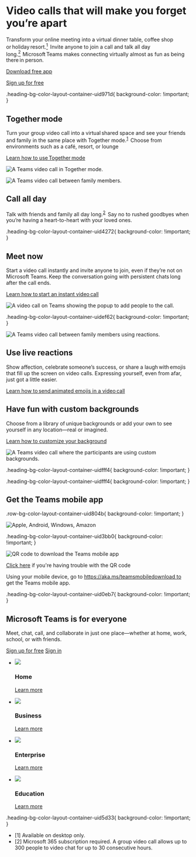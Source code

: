 # Video calls that will make you forget you’re apart

  

Transform your online meeting into a virtual dinner table, coffee shop or holiday resort.[<sup>1</sup>](https://www.microsoft.com/en-us/microsoft-teams/teams-for-home/call?rtc=1#footnote1)  Invite anyone to join a call and talk all day long.[<sup>2</sup>](https://www.microsoft.com/en-us/microsoft-teams/teams-for-home/call?rtc=1#footnote2)  Microsoft Teams makes connecting virtually almost as fun as being there in person.

[Download free app](https://go.microsoft.com/fwlink/p/?LinkID=2148777&clcid=0x409&culture=en-us&country=us)

[Sign up for free](https://go.microsoft.com/fwlink/p/?LinkID=2163566&clcid=0x409&culture=en-us&country=us)

.heading-bg-color-layout-container-uid971d{ background-color: !important; }

## Together mode

Turn your group video call into a virtual shared space and see your friends and family in the same place with Together mode.<sup><a href="https://www.microsoft.com/en-us/microsoft-teams/teams-for-home/call?rtc=1#footnote1" class="ms-rte-link" aria-label="Footnote 1">1</a></sup>  Choose from environments such as a café, resort, or lounge

[Learn how to use Together mode](https://go.microsoft.com/fwlink/p/?LinkID=2162253&clcid=0x409&culture=en-us&country=us)

![A Teams video call in Together mode.](https://cdn-dynmedia-1.microsoft.com/is/image/microsoftcorp/M365KeyMessage-img01_x2_RWLFHq?resMode=sharp2&op_usm=1.5,0.65,15,0&wid=2136&hei=1600&qlt=95)

![A Teams video call between family members.](https://cdn-dynmedia-1.microsoft.com/is/image/microsoftcorp/M365KeyMessage-img02_x2_RWCDPF?resMode=sharp2&op_usm=1.5,0.65,15,0&wid=2136&hei=1600&qlt=95)

## Call all day

Talk with friends and family all day long.<sup><a href="https://www.microsoft.com/en-us/microsoft-teams/teams-for-home/call?rtc=1#footnote2" class="ms-rte-link" aria-label="Footnote 2">2</a></sup>  Say no to rushed goodbyes when you’re having a heart-to-heart with your loved ones.

.heading-bg-color-layout-container-uid4272{ background-color: !important; }

## Meet now 

Start a video call instantly and invite anyone to join, even if they’re not on Microsoft Teams. Keep the conversation going with persistent chats long after the call ends.

[Learn how to start an instant video call](https://go.microsoft.com/fwlink/p/?LinkID=2162402&clcid=0x409&culture=en-us&country=us)

![A video call on Teams showing the popup to add people to the call. ](https://cdn-dynmedia-1.microsoft.com/is/image/microsoftcorp/M365KeyMessage-img03_x2_RWLIj8?resMode=sharp2&op_usm=1.5,0.65,15,0&wid=2136&hei=1600&qlt=95)

.heading-bg-color-layout-container-uidef62{ background-color: !important; }

![A Teams video call between family members using reactions.  ](https://cdn-dynmedia-1.microsoft.com/is/image/microsoftcorp/M365KeyMessage-img04_x2_RWLT4e?resMode=sharp2&op_usm=1.5,0.65,15,0&wid=2136&hei=1600&qlt=95)

## Use live reactions

Show affection, celebrate someone’s success, or share a laugh with emojis that fill up the screen on video calls. Expressing yourself, even from afar, just got a little easier.

[Learn how to send animated emojis in a video call](https://go.microsoft.com/fwlink/p/?LinkID=2162317&clcid=0x409&culture=en-us&country=us)

## Have fun with custom backgrounds 

Choose from a library of unique backgrounds or add your own to see yourself in any location—real or imagined. 

[Learn how to customize your background](https://go.microsoft.com/fwlink/p/?LinkID=2162255&clcid=0x409&culture=en-us&country=us)

![A Teams video call where the participants are using custom backgrounds.](https://cdn-dynmedia-1.microsoft.com/is/image/microsoftcorp/M365KeyMessage-img05_x2_RWLIjf?resMode=sharp2&op_usm=1.5,0.65,15,0&wid=2136&hei=1600&qlt=95)

.heading-bg-color-layout-container-uidfff4{ background-color: !important; }

.heading-bg-color-layout-container-uidfff4{ background-color: !important; }

## Get the Teams mobile app

.row-bg-color-layout-container-uid804b{ background-color: !important; }

 ![Apple, Android, Windows, Amazon](https://cdn-dynmedia-1.microsoft.com/is/image/microsoftcorp/icons_0_RE4DSNF?resMode=sharp2&op_usm=1.5,0.65,15,0&wid=77&hei=40&qlt=100&fit=constrain)

.heading-bg-color-layout-container-uid3bb0{ background-color: !important; }

![QR code to download the Teams mobile app](https://cdn-dynmedia-1.microsoft.com/is/image/microsoftcorp/qrcode-new?resMode=sharp2&op_usm=1.5,0.65,15,0&wid=120&hei=120&qlt=100&fit=constrain)

[Click here](https://www.microsoft.com/en-us/microsoft-teams/teams-for-home/call?rtc=1#) if you're having trouble with the QR code

Using your mobile device, go to https://aka.ms/teamsmobiledownload to get the Teams mobile app.

.heading-bg-color-layout-container-uid0eb7{ background-color: !important; }

## Microsoft Teams is for everyone

Meet, chat, call, and collaborate in just one place—whether at home, work, school, or with friends.

[Sign up for free](https://go.microsoft.com/fwlink/?linkid=2163566&clcid=0x409&culture=en-us&country=us) [Sign in](https://go.microsoft.com/fwlink/p/?LinkID=2148766&clcid=0x409&culture=en-us&country=us)

-  ![](https://cdn-dynmedia-1.microsoft.com/is/content/microsoftcorp/Home-1) 
    
    ### Home
    
    [Learn more](https://www.microsoft.com/en-us/microsoft-teams/teams-for-home)
    
-  ![](https://cdn-dynmedia-1.microsoft.com/is/content/microsoftcorp/Business) 
    
    ### Business
    
    [Learn more](https://www.microsoft.com/en-us/microsoft-teams/small-medium-business?rtc=1)
    
-  ![](https://cdn-dynmedia-1.microsoft.com/is/content/microsoftcorp/Enterprise) 
    
    ### Enterprise
    
    [Learn more](https://www.microsoft.com/en-us/microsoft-teams/enterprise?rtc=1)
    
-  ![](https://cdn-dynmedia-1.microsoft.com/is/content/microsoftcorp/Education) 
    
    ### Education
    
    [Learn more](https://www.microsoft.com/en-us/microsoft-teams/education)
    

.heading-bg-color-layout-container-uid5d33{ background-color: !important; }

- \[1\] Available on desktop only.
- \[2\] Microsoft 365 subscription required. A group video call allows up to 300 people to video chat for up to 30 consecutive hours.